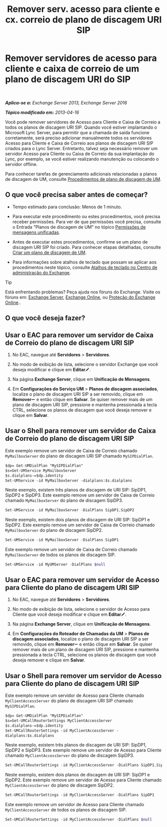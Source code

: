 ﻿---
title: 'Remover serv. acesso para cliente e cx. correio de plano de discagem URI SIP'
TOCTitle: Remover servidores de acesso para cliente e caixa de correio de um plano de discagem URI do SIP
ms:assetid: 367441e1-1a0f-42c8-9fa8-8abe80b3d015
ms:mtpsurl: https://technet.microsoft.com/pt-br/library/Aa997238(v=EXCHG.150)
ms:contentKeyID: 54651963
ms.date: 05/22/2018
mtps_version: v=EXCHG.150
ms.translationtype: MT
---

# Remover servidores de acesso para cliente e caixa de correio de um plano de discagem URI do SIP

 

_**Aplica-se a:** Exchange Server 2013, Exchange Server 2016_

_**Tópico modificado em:** 2013-04-16_

Você pode remover servidores de Acesso para Cliente e Caixa de Correio a todos os planos de discagem URI SIP. Quando você estiver implantando o Microsoft Lync Server, para permitir que a chamada de saída funcione corretamente, será preciso adicionar manualmente todos os servidores Acesso para Cliente e Caixa de Correio aos planos de discagem URI SIP criados para o Lync Server. Entretanto, talvez seja necessário remover um servidor Acesso para Cliente ou Caixa de Correio da sua implantação do Lync, por exemplo, se você estiver realizando manutenção ou colocando o servidor offline.

Para conhecer tarefas de gerenciamento adicionais relacionadas a planos de discagem de UM, consulte [Procedimentos de plano de discagem de UM](um-dial-plan-procedures-exchange-2013-help.md).

## O que você precisa saber antes de começar?

  - Tempo estimado para conclusão: Menos de 1 minuto.

  - Para executar este procedimento ou estes procedimentos, você precisa receber permissões. Para ver de que permissões você precisa, consulte o Entrada "Planos de discagem de UM" no tópico [Permissões de mensagens unificadas](unified-messaging-permissions-exchange-2013-help.md).

  - Antes de executar estes procedimentos, confirme se um plano de discagem URI SIP foi criado. Para conhecer etapas detalhadas, consulte [Criar um plano de discagem de UM](https://docs.microsoft.com/pt-br/exchange/voice-mail-unified-messaging/connect-voice-mail-system/create-um-dial-plan).

  - Para informações sobre atalhos de teclado que possam se aplicar aos procedimentos neste tópico, consulte [Atalhos de teclado no Centro de administração do Exchange](keyboard-shortcuts-in-the-exchange-admin-center-exchange-online-protection-help.md).


> [!TIP]
> Está enfrentando problemas? Peça ajuda nos fóruns do Exchange. Visite os fóruns em: <A href="https://go.microsoft.com/fwlink/p/?linkid=60612">Exchange Server</A>, <A href="https://go.microsoft.com/fwlink/p/?linkid=267542">Exchange Online</A>, ou <A href="https://go.microsoft.com/fwlink/p/?linkid=285351">Proteção do Exchange Online</A>..



## O que você deseja fazer?

## Usar o EAC para remover um servidor de Caixa de Correio do plano de discagem URI SIP

1.  No EAC, navegue até **Servidores** \> **Servidores**.

2.  No modo de exibição de lista, selecione o servidor Exchange que você deseja modificar e clique em **Editar**![Ícone de edição](images/JJ218640.6f53ccb2-1f13-4c02-bea0-30690e6ea71d(EXCHG.150).gif "Ícone de edição").

3.  Na página **Exchange Server**, clique em **Unificação de Mensagens**.

4.  Em **Configurações do Serviço UM** \> **Planos de discagem associados**, localize o plano de discagem URI SIP a ser removido, clique em **Remover**![ícone Remover](images/JJ657492.479b6ced-8d64-4277-a725-f17fea202b28(EXCHG.150).gif "ícone Remover") e então clique em **Salvar**. Se quiser remover mais de um plano de discagem URI SIP, pressione e mantenha pressionada a tecla CTRL, selecione os planos de discagem que você deseja remover e clique em **Salvar**.

## Usar o Shell para remover um servidor de Caixa de Correio do plano de discagem URI SIP

Este exemplo remove um servidor de Caixa de Correio chamado `MyMailboxServer` do plano de discagem URI SIP chamado `MySIPDialPlan`.

    $dp= Get-UMDialPlan "MySIPDialPlan"
    $s=Get-UMService MyMailboxServer
    $s.dialplans-=$dp.identity
    Set-UMService -id MyMailboxServer -dialplans:$s.dialplans

Neste exemplo, existem três planos de discagem de URI SIP: SipDP1, SipDP2 e SipDP3. Este exemplo remove um servidor de Caixa de Correio chamado `MyMailboxServer` do plano de discagem SipDP3.

```powershell
Set-UMService -id MyMailboxServer -DialPlans SipDP1,SipDP2
```

Neste exemplo, existem dois planos de discagem de URI SIP: SipDP1 e SipDP2. Este exemplo remove um servidor de Caixa de Correio chamado `MyMailboxServer` do plano de discagem SipDP2.

```powershell
Set-UMService -id MyMailboxServer -DialPlans SipDP1
```

Este exemplo remove um servidor de Caixa de Correio chamado `MyMailboxServer` de todos os planos de discagem SIP.

```powershell
Set-UMService -id MyUMServer -DialPlans $null
```

## Usar o EAC para remover um servidor de Acesso para Cliente do plano de discagem URI SIP

1.  No EAC, navegue até **Servidores** \> **Servidores**.

2.  No modo de exibição de lista, selecione o servidor de Acesso para Cliente que você deseja modificar e clique em **Editar**![Ícone de edição](images/JJ218640.6f53ccb2-1f13-4c02-bea0-30690e6ea71d(EXCHG.150).gif "Ícone de edição").

3.  Na página **Exchange Server**, clique em **Unificação de Mensagens**.

4.  Em **Configurações do Roteador de Chamadas da UM** \> **Planos de discagem associados**, localize o plano de discagem URI SIP a ser removido, clique em **Remover**![ícone Remover](images/JJ657492.479b6ced-8d64-4277-a725-f17fea202b28(EXCHG.150).gif "ícone Remover") e então clique em **Salvar**. Se quiser remover mais de um plano de discagem URI SIP, pressione e mantenha pressionada a tecla CTRL, selecione os planos de discagem que você deseja remover e clique em **Salvar**.

## Usar o Shell para remover um servidor de Acesso para Cliente do plano de discagem URI SIP

Este exemplo remove um servidor de Acesso para Cliente chamado `MyClientAccessServer` do plano de discagem URI SIP chamado `MySIPDialPlan`.

    $dp= Get-UMDialPlan "MySIPDialPlan"
    $s=Get-UMCallRouterSettings MyClientAccessServer
    $s.dialplans-=$dp.identity
    Set-UMCallRouterSettings -id MyClientAccessServer -dialplans:$s.dialplans

Neste exemplo, existem três planos de discagem de URI SIP: SipDP1, SipDP2 e SipDP3. Este exemplo remove um servidor de Acesso para Cliente chamado `MyClientAccessServer` do plano de discagem SipDP3.

```powershell
Set-UMCallRouterSettings -id MyClientAccessServer -DialPlans SipDP1,SipDP2
```

Neste exemplo, existem dois planos de discagem de URI SIP: SipDP1 e SipDP2. Este exemplo remove um servidor de Acesso para Cliente chamado `MyClientAccessServer` do plano de discagem SipDP2.

```powershell
Set-UMCallRouterSettings -id MyClientAccessServer -DialPlans SipDP1
```

Este exemplo remove um servidor de Acesso para Cliente chamado `MyClientAccessServer` de todos os planos de discagem SIP.

```powershell
Set-UMCallRouterSettings -id MyClientAccessServer -DialPlans $null
```

